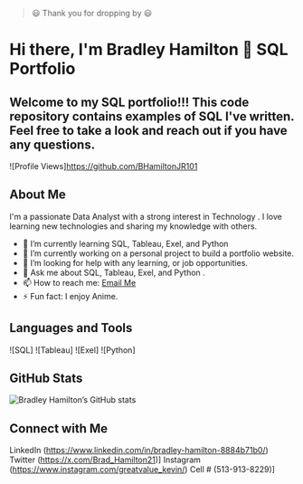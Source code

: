 > :smiley: Thank you for dropping by :smiley:
>


#  Hi there, I'm Bradley Hamilton 👋 SQL Portfolio

## Welcome to my SQL portfolio!!! This code repository contains examples of SQL I've written. Feel free to take a look and reach out if you have any questions.

![Profile Views]https://github.com/BHamiltonJR101

## About Me

I'm a passionate Data Analyst with a strong interest in Technology . I love learning new technologies and sharing my knowledge with others. 

- 🌱 I’m currently learning SQL, Tableau, Exel, and Python
- 🔭 I’m currently working on a personal project to build a portfolio website.
- 🤔 I’m looking for help with any learning, or job opportunities.
- 💬 Ask me about SQL, Tableau, Exel, and Python .
- 📫 How to reach me: [Email Me](Bhamiltonjr57@gmail.com)
- ⚡ Fun fact: I enjoy Anime.

## Languages and Tools

![SQL]
![Tableau]
![Exel]
![Python]


## GitHub Stats

![Bradley Hamilton’s GitHub stats](https://github-readme-stats.vercel.app/api?username=BHamiltonJR101&show_icons=true&theme=dark)



## Connect with Me

LinkedIn (https://www.linkedin.com/in/bradley-hamilton-8884b71b0/)
Twitter (https://x.com/Brad_Hamilton21)]
Instagram (https://www.instagram.com/greatvalue_kevin/)
Cell # (513-913-8229)]

